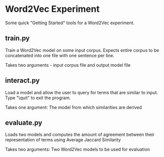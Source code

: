 # Word2Vec Experiment

Some quick "Getting Started" tools for a Word2Vec experiment.

## train.py

Train a Word2Vec model on some input corpus. Expects entire corpus to be concatenated into one file with one sentence per line.

Takes two arguments - input corpus file and output model file

## interact.py

Load a model and allow the user to query for terms that are similar to input. Type "\quit" to exit the program.

Takes one argument: The model from which similarities are derived

## evaluate.py

Loads two models and computes the amount of agreement between their representation of terms using Average Jaccard Similarity

Takes two arguments: Two Word2Vec models to be used for evaluation

